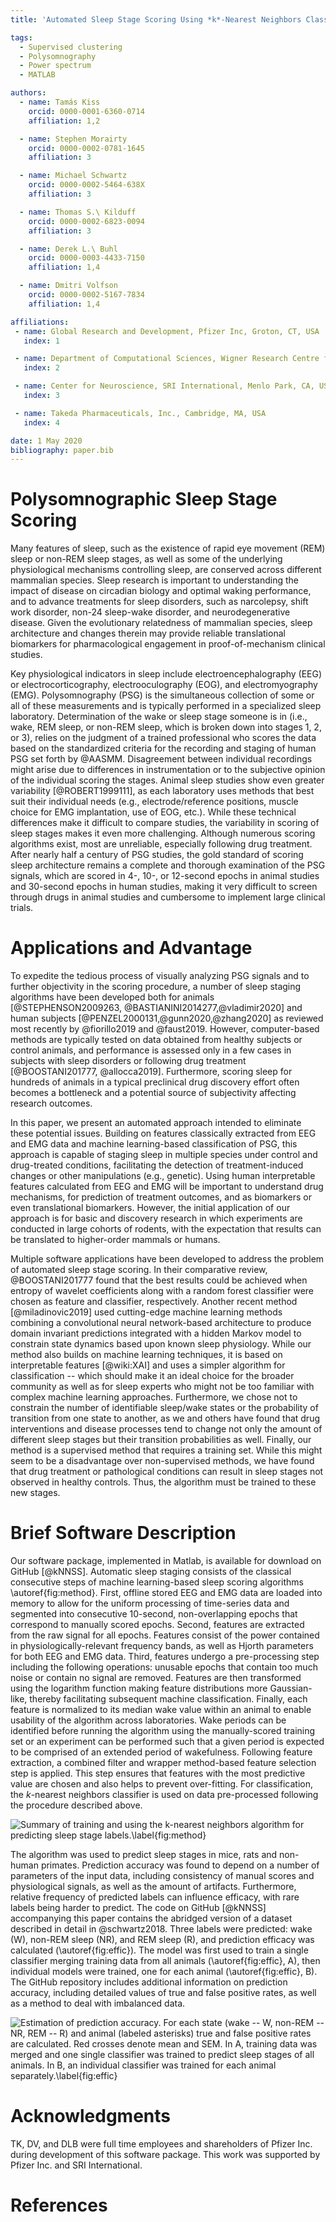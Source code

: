 ```yaml
---
title: 'Automated Sleep Stage Scoring Using *k*-Nearest Neighbors Classifier'

tags:
  - Supervised clustering
  - Polysomnography
  - Power spectrum
  - MATLAB

authors:
  - name: Tamás Kiss
    orcid: 0000-0001-6360-0714
    affiliation: 1,2

  - name: Stephen Morairty
    orcid: 0000-0002-0781-1645
    affiliation: 3

  - name: Michael Schwartz
    orcid: 0000-0002-5464-638X
    affiliation: 3

  - name: Thomas S.\ Kilduff
    orcid: 0000-0002-6823-0094
    affiliation: 3

  - name: Derek L.\ Buhl
    orcid: 0000-0003-4433-7150
    affiliation: 1,4

  - name: Dmitri Volfson
    orcid: 0000-0002-5167-7834
    affiliation: 1,4

affiliations:
 - name: Global Research and Development, Pfizer Inc, Groton, CT, USA
   index: 1

 - name: Department of Computational Sciences, Wigner Research Centre for Physics, Budapest, Hungary
   index: 2

 - name: Center for Neuroscience, SRI International, Menlo Park, CA, USA
   index: 3

 - name: Takeda Pharmaceuticals, Inc., Cambridge, MA, USA
   index: 4

date: 1 May 2020
bibliography: paper.bib
---
```


# Polysomnographic Sleep Stage Scoring

Many features of sleep, such as the existence of rapid eye movement
(REM) sleep or non-REM sleep stages, as well as some of the underlying
physiological mechanisms controlling sleep, are conserved across
different mammalian species. Sleep research is important to
understanding the impact of disease on circadian biology and optimal
waking performance, and to advance treatments for sleep disorders,
such as narcolepsy, shift work disorder, non-24 sleep-wake disorder,
and neurodegenerative disease.  Given the evolutionary relatedness of
mammalian species, sleep architecture and changes therein may provide
reliable translational biomarkers for pharmacological engagement in
proof-of-mechanism clinical studies.

Key physiological indicators in sleep include electroencephalography
(EEG) or electrocorticography, electrooculography (EOG), and
electromyography (EMG). Polysomnography (PSG) is the simultaneous
collection of some or all of these measurements and is typically
performed in a specialized sleep laboratory. Determination of the wake
or sleep stage someone is in (i.e., wake, REM sleep, or non-REM sleep,
which is broken down into stages 1, 2, or 3), relies on the judgment
of a trained professional who scores the data based on the
standardized criteria for the recording and staging of human PSG set
forth by @AASMM. Disagreement between individual recordings might
arise due to differences in instrumentation or to the subjective
opinion of the individual scoring the stages. Animal sleep studies
show even greater variability [@ROBERT1999111], as each laboratory
uses methods that best suit their individual needs (e.g.,
electrode/reference positions, muscle choice for EMG implantation, use
of EOG, etc.). While these technical differences make it difficult to
compare studies, the variability in scoring of sleep stages makes it
even more challenging. Although numerous scoring algorithms exist,
most are unreliable, especially following drug treatment. After nearly
half a century of PSG studies, the gold standard of scoring sleep
architecture remains a complete and thorough examination of the PSG
signals, which are scored in 4-, 10-, or 12-second epochs in animal
studies and 30-second epochs in human studies, making it very
difficult to screen through drugs in animal studies and cumbersome to
implement large clinical trials.

# Applications and Advantage

To expedite the tedious process of visually analyzing PSG signals and
to further objectivity in the scoring procedure, a number of sleep
staging algorithms have been developed both for animals
[@STEPHENSON2009263, @BASTIANINI2014277,@vladimir2020] and human
subjects [@PENZEL2000131,@gunn2020,@zhang2020] as reviewed most
recently by @fiorillo2019 and @faust2019. However, computer-based
methods are typically tested on data obtained from healthy subjects or
control animals, and performance is assessed only in a few cases in
subjects with sleep disorders or following drug treatment
[@BOOSTANI201777, @allocca2019]. Furthermore, scoring sleep for
hundreds of animals in a typical preclinical drug discovery effort
often becomes a bottleneck and a potential source of
subjectivity affecting research outcomes.

In this paper, we present an automated approach intended to eliminate
these potential issues. Building on features classically extracted
from EEG and EMG data and machine learning-based classification of
PSG, this approach is capable of staging sleep in multiple species
under control and drug-treated conditions, facilitating the detection
of treatment-induced changes or other manipulations (e.g.,
genetic). Using human interpretable features calculated from EEG and
EMG will be important to understand drug mechanisms, for prediction of
treatment outcomes, and as biomarkers or even translational
biomarkers. However, the initial application of our approach is for
basic and discovery research in which experiments are conducted in
large cohorts of rodents, with the expectation that results can be
translated to higher-order mammals or humans.

Multiple software applications have been developed to address the
problem of automated sleep stage scoring. In their comparative review,
@BOOSTANI201777 found that the best results could be achieved when
entropy of wavelet coefficients along with a random forest classifier
were chosen as feature and classifier, respectively. Another recent
method [@miladinovic2019] used cutting-edge machine learning methods
combining a convolutional neural network-based architecture to produce
domain invariant predictions integrated with a hidden Markov model to
constrain state dynamics based upon known sleep physiology. While our
method also builds on machine learning techniques, it is based on
interpretable features [@wiki:XAI] and uses a simpler algorithm for
classification -- which should make it an ideal choice for the broader
community as well as for sleep experts who might not be too familiar
with complex machine learning approaches. Furthermore, we chose not to
constrain the number of identifiable sleep/wake states or the
probability of transition from one state to another, as we and others
have found that drug interventions and disease processes tend to
change not only the amount of different sleep stages but their
transition probabilities as well. Finally, our method is a supervised
method that requires a training set. While this might seem to be a
disadvantage over non-supervised methods, we have found that drug
treatment or pathological conditions can result in sleep stages not
observed in healthy controls. Thus, the algorithm must be trained to
these new stages.

# Brief Software Description

Our software package, implemented in Matlab, is available for download
on GitHub [@kNNSS]. Automatic sleep staging consists of the classical
consecutive steps of machine learning-based sleep scoring algorithms
\autoref{fig:method}. First, offline stored EEG and EMG data are
loaded into memory to allow for the uniform processing of time-series
data and segmented into consecutive 10-second, non-overlapping epochs
that correspond to manually scored epochs. Second, features are
extracted from the raw signal for all epochs. Features consist of the
power contained in physiologically-relevant frequency bands, as well
as Hjorth parameters for both EEG and EMG data. Third, features
undergo a pre-processing step including the following operations:
unusable epochs that contain too much noise or contain no signal are
removed.  Features are then transformed using the logarithm function
making feature distributions more Gaussian-like, thereby
facilitating subsequent machine classification.  Finally, each feature
is normalized to its median wake value within an animal to enable
usability of the algorithm across laboratories.  Wake periods can be
identified before running the algorithm using the manually-scored
training set or an experiment can be performed such that a given
period is expected to be comprised of an extended period of
wakefulness.  Following feature extraction, a combined filter and
wrapper method-based feature selection step is applied.  This step
ensures that features with the most predictive value are chosen and
also helps to prevent over-fitting. For classification, the
*k*-nearest neighbors classifier is used on data pre-processed
following the procedure described above.

![Summary of training and using the *k*-nearest neighbors algorithm
 for predicting sleep stage labels.\label{fig:method}](fig1.png)

The algorithm was used to predict sleep stages in mice, rats and
non-human primates. Prediction accuracy was found to depend on a
number of parameters of the input data, including consistency of
manual scores and physiological signals, as well as the amount of
artifacts. Furthermore, relative frequency of predicted labels can
influence efficacy, with rare labels being harder to predict. The code
on GitHub [@kNNSS] accompanying this paper contains the abridged
version of a dataset described in detail in @schwartz2018. Three
labels were predicted: wake (W), non-REM sleep (NR), and REM sleep
(R), and prediction efficacy was calculated (\autoref{fig:effic}). The
model was first used to train a single classifier merging training
data from all animals (\autoref{fig:effic}, A), then individual models
were trained, one for each animal (\autoref{fig:effic}, B). The GitHub
repository includes additional information on prediction accuracy,
including detailed values of true and false positive rates, as well as
a method to deal with imbalanced data.

![Estimation of prediction accuracy. For each state (wake -- W,
 non-REM -- NR, REM -- R) and animal (labeled asterisks) true and
 false positive rates are calculated. Red crosses denote mean and SEM.
 In A, training data was merged and one single classifier was trained
 to predict sleep stages of all animals. In B, an individual
 classifier was trained for each animal
 separately.\label{fig:effic}](fig2.png)

# Acknowledgments

TK, DV, and DLB were full time employees and shareholders of Pfizer
Inc. during development of this software package. This work was supported
by Pfizer Inc. and SRI International.

# References